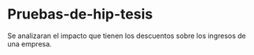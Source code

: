 # Pruebas-de-hip-tesis
Se analizaran el impacto que tienen los descuentos sobre los ingresos de una empresa. 
